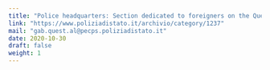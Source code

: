 ```yaml
---
title: "Police headquarters: Section dedicated to foreigners on the Questura di Alessandria"
link: "https://www.poliziadistato.it/archivio/category/1237"
mail: "gab.quest.al@pecps.poliziadistato.it"
date: 2020-10-30
draft: false
weight: 1
---
```

